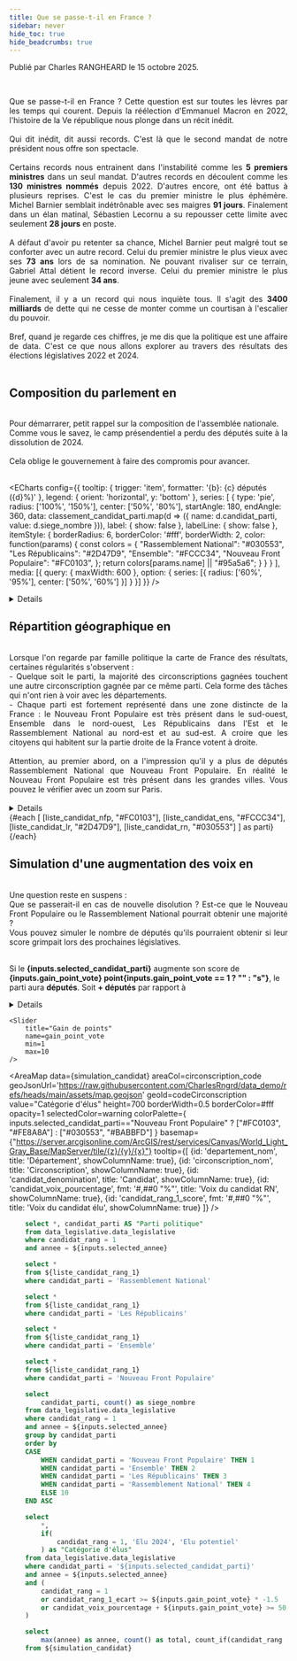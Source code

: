 ```yaml
---
title: Que se passe-t-il en France ?
sidebar: never
hide_toc: true
hide_beadcrumbs: true
---
```


<Note>
    Publié par Charles RANGHEARD le 15 octobre 2025.
</Note>

<Image
    url="https://raw.githubusercontent.com/CharlesRngrd/data-evidence/refs/heads/master/assets/french-flag.png"
    description="Drapeau Français"
/>

<div style="text-align: justify">
    <br>
    Que se passe-t-il en France ? Cette question est sur toutes les lèvres par les temps qui courent.
    Depuis la réélection d'Emmanuel Macron en 2022, l'histoire de la Ve république nous plonge dans un récit inédit.
    <br>
    <br>
    Qui dit inédit, dit aussi records.
    C'est là que le second mandat de notre président nous offre son spectacle.
    <br>
    <br>
    Certains records nous entrainent dans l'instabilité comme les <b>5 premiers ministres</b> dans un seul mandat.
    D'autres records en découlent comme les <b>130 ministres nommés</b> depuis 2022.
    D'autres encore, ont été battus à plusieurs reprises. C'est le cas du premier ministre le plus éphémère.
    Michel Barnier semblait indétrônable avec ses maigres <b>91 jours</b>.
    Finalement dans un élan matinal, Sébastien Lecornu a su repousser cette limite avec seulement <b>28 jours</b> en poste.
    <br>
    <br>
    A défaut d'avoir pu retenter sa chance, Michel Barnier peut malgré tout se conforter avec un autre record.
    Celui du premier ministre le plus vieux avec ses <b>73 ans</b> lors de sa nomination.
    Ne pouvant rivaliser sur ce terrain, Gabriel Attal détient le record inverse.
    Celui du premier ministre le plus jeune avec seulement <b>34 ans</b>.
    <br>
    <br>
    Finalement, il y a un record qui nous inquiète tous.
    Il s'agit des <b>3400 milliards</b> de dette qui ne cesse de monter comme un courtisan à l'escalier du pouvoir.
    <br>
    <br>
    Bref, quand je regarde ces chiffres, je me dis que la politique est une affaire de data.
    C'est ce que nous allons explorer au travers des résultats des élections législatives 2022 et 2024.
    <br>
    <br>
</div>

## Composition du parlement en <Value data={simulation_candidat_total} column=annee fmt="###0" />

<div style="text-align: justify">
    <br>
    Pour démarrarer, petit rappel sur la composition de l'assemblée nationale.<br>
    Comme vous le savez, le camp présendentiel a perdu des députés suite à la dissolution de 2024.
    <br>
    <br>
    Cela oblige le gouvernement à faire des compromis pour avancer.
    <br>
    <br>
</div>

<ButtonGroup name=selected_annee>
    <ButtonGroupItem valueLabel="Législatives 2024" value=2024 default />
    <ButtonGroupItem valueLabel="Législatives 2022" value=2022 />
</ButtonGroup>

<ECharts
    config={{
        tooltip: {
            trigger: 'item',
            formatter: '{b}: {c} députés ({d}%)'
        },
        legend: { orient: 'horizontal', y: 'bottom' },
        series: [
            {
                type: 'pie',
                radius: ['100%', '150%'],
                center: ['50%', '80%'],
                startAngle: 180,
                endAngle: 360,
                data: classement_candidat_parti.map(d => ({
                    name: d.candidat_parti,
                    value: d.siege_nombre
                })),
                label: {
                    show: false
                },
                labelLine: {
                    show: false
                },
                itemStyle: {
                    borderRadius: 6,
                    borderColor: '#fff',
                    borderWidth: 2,
                    color: function(params) {
                        const colors = {
                            "Rassemblement National": "#030553",
                            "Les Républicains": "#2D47D9",
                            "Ensemble": "#FCCC34",
                            "Nouveau Front Populaire": "#FC0103",
                        };
                        return colors[params.name] || "#95a5a6";
                    }
                }
            }
        ],
        media: [{
            query: { maxWidth: 600 },
            option: {
                series: [{
                    radius: ['60%', '95%'],
                    center: ['50%', '60%']
                }]
            }
        }]
    }}
/>

<Details title="D'où vient la data ?">
    Le data vient de <u><a href="https://www.data.gouv.fr/datasets/elections-legislatives-des-30-juin-et-7-juillet-2024-resultats-definitifs-du-2nd-tour">data.gouv.fr</a></u>
    <br>
    <br>
    Points de vigilance :
    <br>- Pour des raisons de clareté, les partis ont été regroupés en 4 grandes forces politiques.
    <br>- Les données du second tour ne contiennent pas les résultats des circonsriptions remportées dès le permier tour.
    Elles ont été rajoutées en utilisant le jeu de données du premier tour.
</Details>

## Répartition géographique en <Value data={simulation_candidat_total} column=annee fmt="###0" />

<div style="text-align: justify">
    <br>
    Lorsque l'on regarde par famille politique la carte de France des résultats, certaines régularités s'observent :
    <br>- Quelque soit le parti, la majorité des circonscriptions gagnées touchent une autre circonscription gagnée par ce même parti.
    Cela forme des tâches qui n'ont rien à voir avec les départements.
    <br>- Chaque parti est fortement représenté dans une zone distincte de la France : le Nouveau Front Populaire est très présent dans le sud-ouest, Ensemble dans le nord-ouest, Les Républicains dans l'Est et le Rassemblement National au nord-est et au sud-est. A croire que les citoyens qui habitent sur la partie droite de la France votent à droite.
    <br>
    <br>
    Attention, au premier abord, on a l'impression qu'il y a plus de députés Rassemblement National que Nouveau Front Populaire. En réalité le Nouveau Front Populaire est très présent dans les grandes villes. Vous pouvez le vérifier avec un zoom sur Paris.
    <br>
    <br>
</div>

<Details title="Où sont les DOM-TOM ?">
    Oui, désolé, les DOM-TOM ne s'affichent pas sur la carte. C'est en cours de correction.
</Details>

<Grid cols=2>
    {#each [
        [liste_candidat_nfp, "#FC0103"],
        [liste_candidat_ens, "#FCCC34"],
        [liste_candidat_lr, "#2D47D9"],
        [liste_candidat_rn, "#030553"]
    ] as parti}
        <AreaMap
            data={parti[0]}
            areaCol=circonscription_code
            geoJsonUrl='https://raw.githubusercontent.com/CharlesRngrd/data_demo/refs/heads/main/assets/map.geojson'
            geoId=codeCirconscription
            value="Parti politique"
            borderWidth=0.5
            borderColor=#fff
            opacity=1
            selectedColor=warning
            colorPalette={[parti[1]]}
            basemap={"https://server.arcgisonline.com/ArcGIS/rest/services/Canvas/World_Light_Gray_Base/MapServer/tile/{z}/{y}/{x}"}
            tooltip={[
                {id: 'departement_nom', title: 'Département', showColumnName: true},
                {id: 'circonscription_nom', title: 'Circonscription', showColumnName: true},
                {id: 'candidat_denomination', title: 'Candidat', showColumnName: true},
                {id: 'candidat_voix_pourcentage', fmt: '#,##0 "%"', title: 'Voix', showColumnName: true},
            ]}
        />
    {/each}
</Grid>

## Simulation d'une augmentation des voix en <Value data={simulation_candidat_total} column=annee fmt="###0" />

<div style="text-align: justify">
    <br>
    Une question reste en suspens :
    <br>Que se passerait-il en cas de nouvelle disolution ?
    Est-ce que le Nouveau Front Populaire ou le Rassemblement National pourrait obtenir une majorité ?
    <br>Vous pouvez simuler le nombre de députés qu'ils pourraient obtenir si leur score grimpait lors des prochaines législatives.
    <br>
    <br>
</div>

Si le **{inputs.selected_candidat_parti}** augmente son score de **{inputs.gain_point_vote} point{inputs.gain_point_vote == 1 ? "" : "s"}**,
le parti aura **<Value data={simulation_candidat_total} column=total /> députés**.
Soit **+<Value data={simulation_candidat_total} column=ecart /> députés** par rapport à <Value data={simulation_candidat_total} column=annee fmt="###0." />

<Details title="Comment sont fait les calculs ?">
    En cas de duel, 1 point permet de gommer un écart de 2 points car l'adversaire perdrait 1 point également.
    <br>En cas de triangulaire, 1 point permet de gommer un écart de 1,5 points car les 2 adversaires perdraient 0,5 point.
</Details>

<Grid cols=2>
    <ButtonGroup name=selected_candidat_parti>
        <ButtonGroupItem valueLabel="Nouveau Front Populaire" value="Nouveau Front Populaire" default />
        <ButtonGroupItem valueLabel="Rassemblement National" value="Rassemblement National" />
    </ButtonGroup>

    <Slider
        title="Gain de points"
        name=gain_point_vote
        min=1
        max=10
    />
</Grid>

<AreaMap
    data={simulation_candidat}
    areaCol=circonscription_code
    geoJsonUrl='https://raw.githubusercontent.com/CharlesRngrd/data_demo/refs/heads/main/assets/map.geojson'
    geoId=codeCirconscription
    value="Catégorie d'élus"
    height=700
    borderWidth=0.5
    borderColor=#fff
    opacity=1
    selectedColor=warning
    colorPalette={
        inputs.selected_candidat_parti=="Nouveau Front Populaire" ? ["#FC0103", "#FE8A8A"] : ["#030553", "#BABBFD"]
    }
    basemap={"https://server.arcgisonline.com/ArcGIS/rest/services/Canvas/World_Light_Gray_Base/MapServer/tile/{z}/{y}/{x}"}
    tooltip={[
        {id: 'departement_nom', title: 'Département', showColumnName: true},
        {id: 'circonscription_nom', title: 'Circonscription', showColumnName: true},
        {id: 'candidat_denomination', title: 'Candidat', showColumnName: true},
        {id: 'candidat_voix_pourcentage', fmt: '#,##0 "%"', title: 'Voix du candidat RN', showColumnName: true},
        {id: 'candidat_rang_1_score', fmt: '#,##0 "%"', title: 'Voix du candidat élu', showColumnName: true}
    ]}
/>

```sql liste_candidat_rang_1
    select *, candidat_parti AS "Parti politique"
    from data_legislative.data_legislative
    where candidat_rang = 1
    and annee = ${inputs.selected_annee}
```

```sql liste_candidat_rn
    select *
    from ${liste_candidat_rang_1}
    where candidat_parti = 'Rassemblement National'
```

```sql liste_candidat_lr
    select *
    from ${liste_candidat_rang_1}
    where candidat_parti = 'Les Républicains'
```

```sql liste_candidat_ens
    select *
    from ${liste_candidat_rang_1}
    where candidat_parti = 'Ensemble'
```

```sql liste_candidat_nfp
    select *
    from ${liste_candidat_rang_1}
    where candidat_parti = 'Nouveau Front Populaire'
```

```sql classement_candidat_parti
    select
        candidat_parti, count() as siege_nombre
    from data_legislative.data_legislative
    where candidat_rang = 1
    and annee = ${inputs.selected_annee}
    group by candidat_parti
    order by
    CASE
        WHEN candidat_parti = 'Nouveau Front Populaire' THEN 1
        WHEN candidat_parti = 'Ensemble' THEN 2
        WHEN candidat_parti = 'Les Républicains' THEN 3
        WHEN candidat_parti = 'Rassemblement National' THEN 4
        ELSE 10
    END ASC
```

```sql simulation_candidat
    select
        *,
        if(
            candidat_rang = 1, 'Elu 2024', 'Elu potentiel'
        ) as "Catégorie d'élus"
    from data_legislative.data_legislative
    where candidat_parti = '${inputs.selected_candidat_parti}'
    and annee = ${inputs.selected_annee}
    and (
        candidat_rang = 1
        or candidat_rang_1_ecart >= ${inputs.gain_point_vote} * -1.5
        or candidat_voix_pourcentage + ${inputs.gain_point_vote} >= 50
    )
```

```sql simulation_candidat_total
    select
        max(annee) as annee, count() as total, count_if(candidat_rang != 1) as ecart
    from ${simulation_candidat}
```
